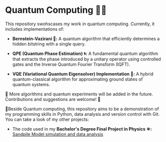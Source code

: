 # Quantum Computing 🚀🔬

This repository swohscases my work in quantum computing. Currently, it includes implementations of:

* **Bernstein-Vazirani 🏹:** A quantum algorithm that efficiently determines a hidden bitstring with a single query.

* **QPE (Quantum Phase Estimation) 🌀:** A fundamental quantum algorithm that extracts the phase introduced by a unitary operator using controlled gates and the Inverse Quantum Fourier Transform (IQFT).

* **VQE (Variational Quantum Eigensolver) Implementation 🔬:** A hybrid quantum-classical algorithm for approximating ground states of quantum systems.

📌 More algorithms and quantum experiments will be added in the future. Contributions and suggestions are welcome! 🚀

📍Beside Quantum computing, this repository aims to be a demonstration of my programming skills in Python, data analysis and version control with Git. You can take a look of my other projects:

* The code used in my **Bachelor's Degree Final Project in Physics ⚛️:** [Sandpile Model simulation and data analysis](https://github.com/JLSM02/SOC)
